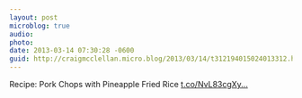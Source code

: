 ```yaml
---
layout: post
microblog: true
audio: 
photo: 
date: 2013-03-14 07:30:28 -0600
guid: http://craigmcclellan.micro.blog/2013/03/14/t312194015024013312.html
---
```

Recipe: Pork Chops with Pineapple Fried Rice [t.co/NvL83cgXy...](http://t.co/NvL83cgXyC)
